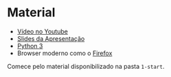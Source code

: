 # Material

* [Vídeo no Youtube](https://www.youtube.com/watch?v=LpFBBzhZvE8)
* [Slides da Apresentação](https://docs.google.com/presentation/d/1aYAF-kQpkca16UiR_D2-uv0BzrNndB62oEitqZH2yL4/edit?usp=drive_web)
* [Python 3](https://python.org.br/instalacao-windows/)
* Browser moderno como o [Firefox](https://www.mozilla.org/pt-BR/firefox/browsers/windows-64-bit/)

Comece pelo material disponibilizado na pasta `1-start`.
